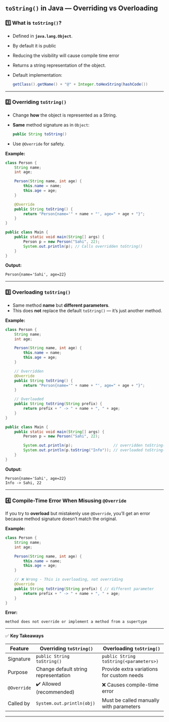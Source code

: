 ## **`toString()` in Java — Overriding vs Overloading**

### 1️⃣ **What is `toString()`?**

* Defined in **`java.lang.Object`**.
* By default it is public
* Reducing the visibility will cause compile time error
* Returns a string representation of the object.
* Default implementation:

  ```java
  getClass().getName() + "@" + Integer.toHexString(hashCode())
  ```

---

### 2️⃣ **Overriding `toString()`**

* Change **how** the object is represented as a String.
* **Same** method signature as in `Object`:

  ```java
  public String toString()
  ```
* Use `@Override` for safety.

**Example:**

```java
class Person {
    String name;
    int age;

    Person(String name, int age) {
        this.name = name;
        this.age = age;
    }

    @Override
    public String toString() {
        return "Person{name='" + name + "', age=" + age + "}";
    }
}

public class Main {
    public static void main(String[] args) {
        Person p = new Person("Sahi", 22);
        System.out.println(p); // Calls overridden toString()
    }
}
```

**Output:**

```
Person{name='Sahi', age=22}
```

---

### 3️⃣ **Overloading `toString()`**

* Same method **name** but **different parameters**.
* This does **not** replace the default `toString()` — it’s just another method.

**Example:**

```java
class Person {
    String name;
    int age;

    Person(String name, int age) {
        this.name = name;
        this.age = age;
    }

    // Overridden
    @Override
    public String toString() {
        return "Person{name='" + name + "', age=" + age + "}";
    }

    // Overloaded
    public String toString(String prefix) {
        return prefix + " -> " + name + ", " + age;
    }
}

public class Main {
    public static void main(String[] args) {
        Person p = new Person("Sahi", 22);

        System.out.println(p);                  // overridden toString()
        System.out.println(p.toString("Info")); // overloaded toString(String)
    }
}
```

**Output:**

```
Person{name='Sahi', age=22}
Info -> Sahi, 22
```

---

### 4️⃣ **Compile-Time Error When Misusing `@Override`**

If you try to **overload** but mistakenly use `@Override`, you’ll get an error because method signature doesn’t match the original.

**Example:**

```java
class Person {
    String name;
    int age;

    Person(String name, int age) {
        this.name = name;
        this.age = age;
    }

    // ❌ Wrong - This is overloading, not overriding
    @Override
    public String toString(String prefix) { // different parameter
        return prefix + " -> " + name + ", " + age;
    }
}
```

**Error:**

```
method does not override or implement a method from a supertype
```

---

✅ **Key Takeaways**

| Feature     | Overriding `toString()`              | Overloading `toString()`                  |
| ----------- | ------------------------------------ | ----------------------------------------- |
| Signature   | `public String toString()`           | `public String toString(<parameters>)`    |
| Purpose     | Change default string representation | Provide extra variations for custom needs |
| `@Override` | ✔️ Allowed (recommended)             | ❌ Causes compile-time error               |
| Called by   | `System.out.println(obj)`            | Must be called manually with parameters   |

---
